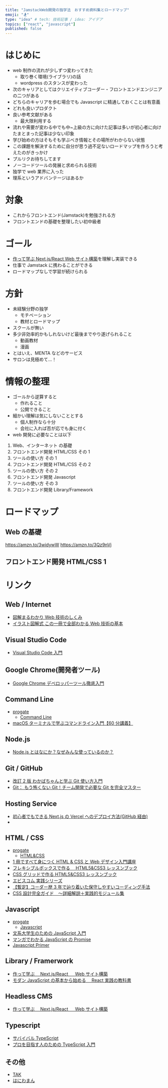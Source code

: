 ```yaml
---
title: "JamstackWeb開発の独学法　おすすめ資料集とロードマップ"
emoji: "🏂"
type: "idea" # tech: 技術記事 / idea: アイデア
topics: ["react", "javascript"]
published: false
---
```


# はじめに

- web 制作の流れが少しずつ変わってきた
  - 取り巻く環境(ライブラリ)の話
  - wordpress のスタンスが変わった
- 次のキャリアとしてはクリエイティブコーダー・フロントエンドエンジニアの二つがある
- どちらのキャリアを歩む場合でも Javascript に精通しておくことは有意義
- どれも良いプロダクト
- 良い参考文献がある
  - 最大限利用する
- 流れや需要が変わる中でも中~上級の方に向けた記事は多いが初心者に向けたまとまった記事は少ない印象
- 学び始めの方はそもそも学ぶべき情報とその場所がわからない状態
- この課題を解決するために自分が思う過不足ないロードマップを作ろうと考えたのがきっかけ
- プルリクお待ちしてます
- ノーコードツールの発展と求められる技術
- 独学で web 業界に入った
- 理系というアドバンテージはあるか

# 対象

- これからフロントエンド(Jamstack)を勉強される方
- フロントエンドの基礎を整理したい初中級者

# ゴール

- [作って学ぶ Next.js/React Web サイト構築](https://amzn.to/3PAjPdS)を理解し実装できる
- 仕事で Jamstack に携わることができる
- ロードマップなしで学習が続けられる

# 方針

- 未経験分野の独学
  - モチベーション
  - 教材とロードマップ
- スクールが無い
- 多少非効率的かもしれないけど最後までやり遂げられること
  - 動画教材
  - 漫画
- とはいえ、MENTA などのサービス
- サロンは見極めて…！

# 情報の整理

- ゴールから逆算すると
  - 作れること
  - 公開できること
- 細かい理解は気にしないこととする
  - 個人制作なら十分
  - 会社に入れば否が応でも身に付く
- web 開発に必要なことは以下

1. Web、インターネット の基礎
2. フロントエンド開発 HTML/CSS その 1
3. ツールの使い方 その 1
4. フロントエンド開発 HTML/CSS その 2
5. ツールの使い方 その 2
6. フロントエンド開発 Javascript
7. ツールの使い方 その 3
8. フロントエンド開発 Library/Framework

# ロードマップ

## Web の基礎

https://amzn.to/3widywW
https://amzn.to/3Qz9nVj

## フロントエンド開発 HTML/CSS 1

# リンク

## Web / Internet

- [図解まるわかり Web 技術のしくみ](https://amzn.to/3widywW)
- [イラスト図解式 この一冊で全部わかる Web 技術の基本](https://amzn.to/3Qz9nVj)

## Visual Studio Code

- [Visual Studio Code 入門](https://www.youtube.com/playlist?list=PLh6V6_7fbbo8GHGIT2YUN56OcwEpz5I5n)

## Google Chrome(開発者ツール)

- [Google Chrome デベロッパーツール徹底入門](https://www.youtube.com/playlist?list=PLTD8xMSOmM1K0X3aVeHk2VhIHmDpJszxa)

## Command Line

- [progate](https://prog-8.com/)
  - [Command Line](https://prog-8.com/courses/commandline)
- [macOS ターミナルで学ぶコマンドライン入門【60 分講義】](https://www.youtube.com/watch?v=JB25UXU7NO8)

## Node.js

- [Node.js とはなにか？なぜみんな使っているのか？](https://qiita.com/non_cal/items/a8fee0b7ad96e67713eb)

## Git / GitHub

- [改訂 2 版 わかばちゃんと学ぶ Git 使い方入門](https://amzn.to/3PZVApX)
- [Git： もう怖くない Git！チーム開発で必要な Git を完全マスター](https://www.udemy.com/course/unscared_git/)

## Hosting Service

- [初心者でもできる Next.js の Vercel へのデプロイ方法(GitHub 経由)](https://reffect.co.jp/react/next-js-github-vercel)
-

## HTML / CSS

- [progate](https://prog-8.com/)
  - [HTML&CSS](https://prog-8.com/courses/html)
- [1 冊ですべて身につく HTML & CSS と Web デザイン入門講座](https://amzn.to/3pVS7Oq)
- [フレキシブルボックスで作る　 HTML5&CSS3 レッスンブック](https://amzn.to/3CkSIkb)
- [CSS グリッドで作る HTML5&CSS3 レッスンブック](https://amzn.to/3pugDGd)
- [エビスコム 実践シリーズ](https://amzn.to/3pvBh92)
- [【暫定】コーダー歴 3 年で辿り着いた保守しやすいコーディング手法](https://zenn.dev/haniwaman/articles/bf392f397c8db7341881)
- [CSS 設計完全ガイド　～詳細解説＋実践的モジュール集 ](https://amzn.to/3A5WOd9)

## Javascript

- [progate](https://prog-8.com/)
  - [Javascript](https://prog-8.com/courses/es6)
- [文系大学生のための JavaScript 入門](https://zenn.dev/ojk/books/intro-to-javascript/viewer/js-array)
- [マンガでわかる JavaScript の Promise](https://amzn.to/3QRZUbA)
- [Javascript Primer](https://jsprimer.net/)

## Library / Framerwork

- [作って学ぶ　 Next.js/React 　 Web サイト構築](https://amzn.to/3PAjPdS)
- [モダン JavaScript の基本から始める　 React 実践の教科書](https://amzn.to/3SYfAMi)

## Headless CMS

- [作って学ぶ　 Next.js/React 　 Web サイト構築](https://amzn.to/3PAjPdS)

## Typescript

- [サバイバル TypeScript](https://typescriptbook.jp/)
- [プロを目指す人のための TypeScript 入門](https://amzn.to/3TqRY3a)

## その他

- [TAK](https://zenn.dev/tak_dcxi)
- [はにわまん](https://zenn.dev/haniwaman)
